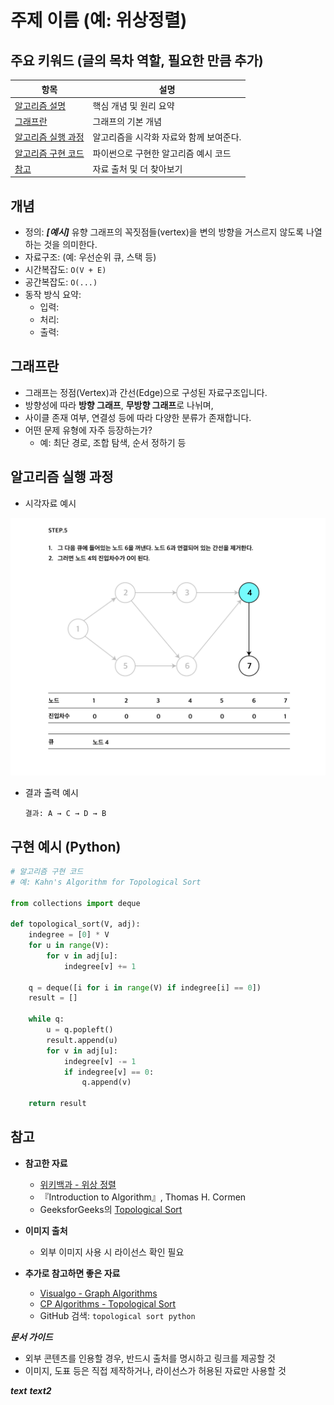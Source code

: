 # 주제 이름 (예: 위상정렬)

## 주요 키워드 (글의 목차 역할, 필요한 만큼 추가)

| 항목         | 설명                           |
|--------------|-------------------------------|
| [알고리즘 설명](#개념)   | 핵심 개념 및 원리 요약              |
| [그래프란](#그래프란) | 그래프의 기본 개념       |
| [알고리즘 실행 과정](#알고리즘-실행-과정) | 알고리즘을 시각화 자료와 함께 보여준다.            |
| [알고리즘 구현 코드](#구현-예시) | 파이썬으로 구현한 알고리즘 예시 코드       |
| [참고](#참고) | 자료 출처 및 더 찾아보기       |

## 개념
- 정의: ***[예시]*** 유향 그래프의 꼭짓점들(vertex)을 변의 방향을 거스르지 않도록 나열하는 것을 의미한다.
- 자료구조: (예: 우선순위 큐, 스택 등)
- 시간복잡도: `O(V + E)`
- 공간복잡도: `O(...)`
- 동작 방식 요약:
  - 입력:
  - 처리:
  - 출력:

## 그래프란
- 그래프는 정점(Vertex)과 간선(Edge)으로 구성된 자료구조입니다.
- 방향성에 따라 **방향 그래프**, **무방향 그래프**로 나뉘며,
- 사이클 존재 여부, 연결성 등에 따라 다양한 분류가 존재합니다.
- 어떤 문제 유형에 자주 등장하는가?
  - 예: 최단 경로, 조합 탐색, 순서 정하기 등

## 알고리즘 실행 과정
- 시각자료 예시

![단계별 처리 과정](/assets/algo/sort_sample.png)

- 결과 출력 예시
  ```
  결과: A → C → D → B
  ```

## 구현 예시 (Python)
```python
# 알고리즘 구현 코드
# 예: Kahn's Algorithm for Topological Sort

from collections import deque

def topological_sort(V, adj):
    indegree = [0] * V
    for u in range(V):
        for v in adj[u]:
            indegree[v] += 1

    q = deque([i for i in range(V) if indegree[i] == 0])
    result = []

    while q:
        u = q.popleft()
        result.append(u)
        for v in adj[u]:
            indegree[v] -= 1
            if indegree[v] == 0:
                q.append(v)

    return result
```

## 참고

- **참고한 자료**
  - [위키백과 - 위상 정렬](https://ko.wikipedia.org/wiki/%EC%9C%84%EC%83%81_%EC%A0%95%EB%A0%AC)
  - 『Introduction to Algorithm』, Thomas H. Cormen
  - GeeksforGeeks의 [Topological Sort](https://www.geeksforgeeks.org/topological-sorting/)


- **이미지 출처**
  - 외부 이미지 사용 시 라이선스 확인 필요

- **추가로 참고하면 좋은 자료**
  - [Visualgo - Graph Algorithms](https://visualgo.net/ko)
  - [CP Algorithms - Topological Sort](https://cp-algorithms.com/graph/topological-sort.html)
  - GitHub 검색: `topological sort python`


***문서 가이드***
  - 외부 콘텐츠를 인용할 경우, 반드시 출처를 명시하고 링크를 제공할 것
  - 이미지, 도표 등은 직접 제작하거나, 라이선스가 허용된 자료만 사용할 것

***text***
***text2***